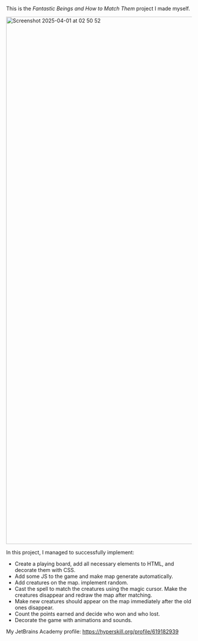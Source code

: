This is the *Fantastic Beings and How to Match Them* project I made myself.

<img width="1432" alt="Screenshot 2025-04-01 at 02 50 52" src="https://github.com/user-attachments/assets/bc51ba7c-e9c1-4f70-9cbd-3e5b99e0beb3" />


In this project, I managed to successfully implement:
- Create a playing board, add all necessary elements to HTML, and decorate them with CSS.
- Add some JS to the game and make map generate automatically.
- Add creatures on the map. implement random.
- Cast the spell to match the creatures using the magic cursor. Make the creatures disappear and redraw the map after matching.
- Make new creatures should appear on the map immediately after the old ones disappear.
- Count the points earned and decide who won and who lost.
- Decorate the game with animations and sounds.

My JetBrains Academy profile: https://hyperskill.org/profile/619182939
